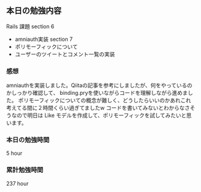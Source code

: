 ## 本日の勉強内容

Rails 課題
section 6
- amniauth実装
section 7
- ポリモーフィックについて
- ユーザーのツイートとコメント一覧の実装

### 感想

amniauthを実装しました。Qiitaの記事を参考にしましたが、何をやっているのかしっかり確認して、
binding.pryを使いながらコードを理解しながら進めました。
ポリモーフィックについての概念が難しく、どうしたらいいのかあれこれ考えてる間に２時間くらい過ぎてましたw
コードを書いてみないとわからなさそうなので明日は Like モデルを作成して、ポリモーフィックを試してみたいと思います。

### 本日の勉強時間

5 hour

### 累計勉強時間

237 hour

